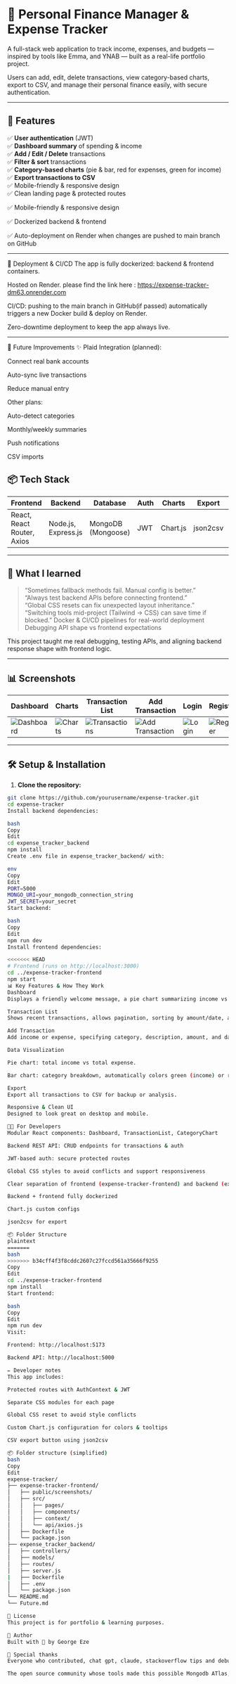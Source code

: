 # 💸 Personal Finance Manager & Expense Tracker

A full-stack web application to track income, expenses, and budgets — inspired by tools like  Emma, and YNAB — built as a real-life portfolio project.

Users can add, edit, delete transactions, view category-based charts, export to CSV, and manage their personal finance easily, with secure authentication.

---

## 🚀 Features

✅ **User authentication** (JWT)  
✅ **Dashboard summary** of spending & income  
✅ **Add / Edit / Delete** transactions  
✅ **Filter & sort** transactions  
✅ **Category-based charts** (pie & bar, red for expenses, green for income)  
✅ **Export transactions to CSV**  
✅ Mobile-friendly & responsive design  
✅ Clean landing page & protected routes

✅ Mobile-friendly & responsive design

✅ Dockerized backend & frontend

✅ Auto-deployment on Render when changes are pushed to main branch on GitHub

---
🐳 Deployment & CI/CD
The app is fully dockerized: backend & frontend containers.

Hosted on Render. please find the link here : https://expense-tracker-dm63.onrender.com

CI/CD: pushing to the main branch in GitHub(if passed) automatically triggers a new Docker build & deploy on Render.

Zero-downtime deployment to keep the app always live.

---
🧭 Future Improvements
✨ Plaid Integration (planned):

Connect real bank accounts

Auto-sync live transactions

Reduce manual entry

Other plans:

Auto-detect categories

Monthly/weekly summaries

Push notifications

CSV imports

## 📦 Tech Stack

| Frontend | Backend | Database | Auth | Charts | Export | Styling |
|--------|---------|---------|------|-------|--------|--------|
| React, React Router, Axios | Node.js, Express.js | MongoDB (Mongoose) | JWT | Chart.js | json2csv | Pure CSS modules + React Bootstrap |

---

## 🧠 What I learned

> “Sometimes fallback methods fail. Manual config is better.”  
> “Always test backend APIs before connecting frontend.”  
> “Global CSS resets can fix unexpected layout inheritance.”  
> “Switching tools mid-project (Tailwind → CSS) can save time if blocked.”
> Docker & CI/CD pipelines for real-world deployment
> Debugging API shape vs frontend expectations

This project taught me real debugging, testing APIs, and aligning backend response shape with frontend logic.

---

## 📊 Screenshots

| Dashboard | Charts | Transaction List | Add Transaction | Login | Register | Landing Page |
| --------- | ----- | ---------------- | --------------- | ----- | -------- | ------------ |
| ![Dashboard](expense-tracker-frontend/public/screenshots/Dashboard.png) | ![Charts](expense-tracker-frontend/public/screenshots/Dashboard_2.png) | ![Transactions](expense-tracker-frontend/public/screenshots/Transactionlist_2.png) | ![Add Transaction](expense-tracker-frontend/public/screenshots/Add_transactions.png) | ![Login](expense-tracker-frontend/public/screenshots/Login.png) | ![Register](expense-tracker-frontend/public/screenshots/Register.png) | ![Landing](expense-tracker-frontend/public/screenshots/Landing_page.png) |
---

## 🛠 Setup & Installation

1. **Clone the repository:**

```bash
git clone https://github.com/yourusername/expense-tracker.git
cd expense-tracker
Install backend dependencies:

bash
Copy
Edit
cd expense_tracker_backend
npm install
Create .env file in expense_tracker_backend/ with:

env
Copy
Edit
PORT=5000
MONGO_URI=your_mongodb_connection_string
JWT_SECRET=your_secret
Start backend:

bash
Copy
Edit
npm run dev
Install frontend dependencies:

<<<<<<< HEAD
# Frontend (runs on http://localhost:3000)
cd ../expense-tracker-frontend
npm start
📊 Key Features & How They Work
Dashboard
Displays a friendly welcome message, a pie chart summarizing income vs expense, and a dynamic category bar chart.

Transaction List
Shows recent transactions, allows pagination, sorting by amount/date, and edit/delete per transaction.

Add Transaction
Add income or expense, specifying category, description, amount, and date.

Data Visualization

Pie chart: total income vs total expense.

Bar chart: category breakdown, automatically colors green (income) or red (expense).

Export
Export all transactions to CSV for backup or analysis.

Responsive & Clean UI
Designed to look great on desktop and mobile.

🧑‍💻 For Developers
Modular React components: Dashboard, TransactionList, CategoryChart

Backend REST API: CRUD endpoints for transactions & auth

JWT-based auth: secure protected routes

Global CSS styles to avoid conflicts and support responsiveness

Clear separation of frontend (expense-tracker-frontend) and backend (expense-tracker-backend)

Backend + frontend fully dockerized

Chart.js custom configs

json2csv for export

📦 Folder Structure
plaintext
=======
bash
>>>>>>> b34cff4f3f8cddc2607c27fccd561a35666f9255
Copy
Edit
cd ../expense-tracker-frontend
npm install
Start frontend:

bash
Copy
Edit
npm run dev
Visit:

Frontend: http://localhost:5173

Backend API: http://localhost:5000

✏️ Developer notes
This app includes:

Protected routes with AuthContext & JWT

Separate CSS modules for each page

Global CSS reset to avoid style conflicts

Custom Chart.js configuration for colors & tooltips

CSV export button using json2csv

📦 Folder structure (simplified)
bash
Copy
Edit
expense-tracker/
├── expense-tracker-frontend/
│   ├── public/screenshots/
│   ├── src/
│   │   ├── pages/
│   │   ├── components/
│   │   ├── context/
│   │   └── api/axios.js
│   ├── Dockerfile
│   └── package.json
├── expense_tracker_backend/
│   ├── controllers/
│   ├── models/
│   ├── routes/
│   ├── server.js
|   ├── Dockerfile
│   ├── .env
│   └── package.json
└── README.md
└── Future.md

📃 License
This project is for portfolio & learning purposes.

🌱 Author
Built with 💚 by George Eze

🙏 Special thanks
Everyone who contributed, chat gpt, claude, stackoverflow tips and debugging helped

The open source community whose tools made this possible Mongodb ATlas, Docker, Render

